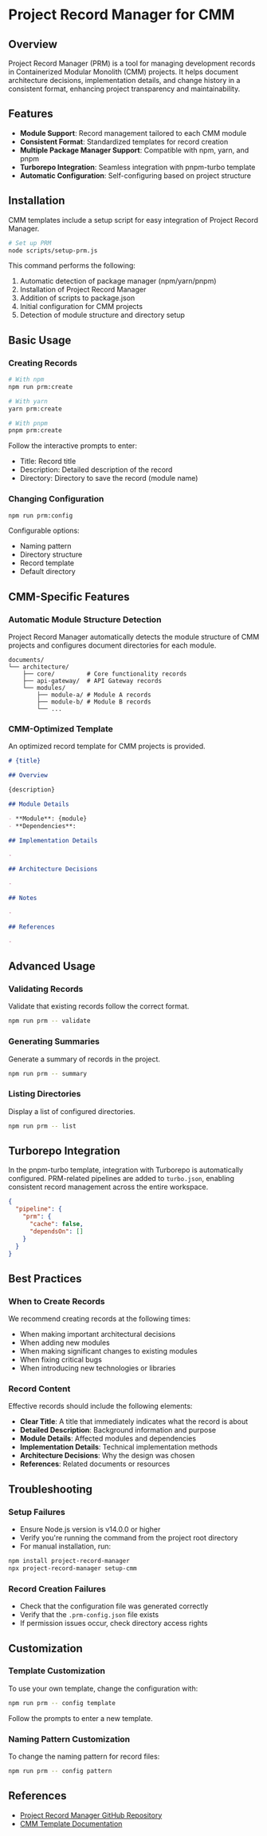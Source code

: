# Project Record Manager for CMM

## Overview

Project Record Manager (PRM) is a tool for managing development records in Containerized Modular Monolith (CMM) projects. It helps document architecture decisions, implementation details, and change history in a consistent format, enhancing project transparency and maintainability.

## Features

- **Module Support**: Record management tailored to each CMM module
- **Consistent Format**: Standardized templates for record creation
- **Multiple Package Manager Support**: Compatible with npm, yarn, and pnpm
- **Turborepo Integration**: Seamless integration with pnpm-turbo template
- **Automatic Configuration**: Self-configuring based on project structure

## Installation

CMM templates include a setup script for easy integration of Project Record Manager.

```bash
# Set up PRM
node scripts/setup-prm.js
```

This command performs the following:

1. Automatic detection of package manager (npm/yarn/pnpm)
2. Installation of Project Record Manager
3. Addition of scripts to package.json
4. Initial configuration for CMM projects
5. Detection of module structure and directory setup

## Basic Usage

### Creating Records

```bash
# With npm
npm run prm:create

# With yarn
yarn prm:create

# With pnpm
pnpm prm:create
```

Follow the interactive prompts to enter:

- Title: Record title
- Description: Detailed description of the record
- Directory: Directory to save the record (module name)

### Changing Configuration

```bash
npm run prm:config
```

Configurable options:

- Naming pattern
- Directory structure
- Record template
- Default directory

## CMM-Specific Features

### Automatic Module Structure Detection

Project Record Manager automatically detects the module structure of CMM projects and configures document directories for each module.

```
documents/
└── architecture/
    ├── core/         # Core functionality records
    ├── api-gateway/  # API Gateway records
    └── modules/
        ├── module-a/ # Module A records
        ├── module-b/ # Module B records
        └── ...
```

### CMM-Optimized Template

An optimized record template for CMM projects is provided.

```markdown
# {title}

## Overview

{description}

## Module Details

- **Module**: {module}
- **Dependencies**: 

## Implementation Details

- 

## Architecture Decisions

- 

## Notes

- 

## References

- 
```

## Advanced Usage

### Validating Records

Validate that existing records follow the correct format.

```bash
npm run prm -- validate
```

### Generating Summaries

Generate a summary of records in the project.

```bash
npm run prm -- summary
```

### Listing Directories

Display a list of configured directories.

```bash
npm run prm -- list
```

## Turborepo Integration

In the pnpm-turbo template, integration with Turborepo is automatically configured. PRM-related pipelines are added to `turbo.json`, enabling consistent record management across the entire workspace.

```json
{
  "pipeline": {
    "prm": {
      "cache": false,
      "dependsOn": []
    }
  }
}
```

## Best Practices

### When to Create Records

We recommend creating records at the following times:

- When making important architectural decisions
- When adding new modules
- When making significant changes to existing modules
- When fixing critical bugs
- When introducing new technologies or libraries

### Record Content

Effective records should include the following elements:

- **Clear Title**: A title that immediately indicates what the record is about
- **Detailed Description**: Background information and purpose
- **Module Details**: Affected modules and dependencies
- **Implementation Details**: Technical implementation methods
- **Architecture Decisions**: Why the design was chosen
- **References**: Related documents or resources

## Troubleshooting

### Setup Failures

- Ensure Node.js version is v14.0.0 or higher
- Verify you're running the command from the project root directory
- For manual installation, run:

```bash
npm install project-record-manager
npx project-record-manager setup-cmm
```

### Record Creation Failures

- Check that the configuration file was generated correctly
- Verify that the `.prm-config.json` file exists
- If permission issues occur, check directory access rights

## Customization

### Template Customization

To use your own template, change the configuration with:

```bash
npm run prm -- config template
```

Follow the prompts to enter a new template.

### Naming Pattern Customization

To change the naming pattern for record files:

```bash
npm run prm -- config pattern
```

## References

- [Project Record Manager GitHub Repository](https://github.com/ancient0328/project-record-manager)
- [CMM Template Documentation](https://github.com/ancient0328/containerized-modular-monolith)
